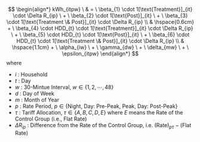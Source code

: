 

$$
\begin{align*}
kWh_{itpw} \ 
& = \ \beta_{1} \cdot 1[\text{Treatment}]_{it} \cdot \Delta R_{ip} \ + \ \beta_{2} \cdot 1[\text{Post}]_{it} \ + \ \beta_{3} \cdot 1[\text{Treatment \& Post}]_{it} \cdot \Delta R_{ip} \\
& \hspace{0.6cm} + \ \beta_{4} \cdot HDD_{t} \cdot 1[\text{Treatment}]_{it} \cdot \Delta R_{ip} \ + \ \beta_{5} \cdot HDD_{t} \cdot 1[\text{Post}]_{it} \ + \ \beta_{6} \cdot HDD_{t} \cdot 1[\text{Treatment \& Post}]_{it} \cdot \Delta R_{ip} \\
& \hspace{1.1cm} + \ \alpha_{iw} \ + \ \gamma_{dw} \ + \ \delta_{mw} \ + \ \epsilon_{itpw}
\end{align*}
$$
where

- $i$ :  Household
- $t$ :  Day
- $w$ :  30-Mintue Interval, $w \in \{ 1, 2, \cdots, 48 \}$
- $d$ :  Day of Week
- $m$ :  Month of Year
- $p$ :  Rate Period, $p \in \{ \text{Night, Day: Pre-Peak, Peak, Day: Post-Peak} \}$
- $\tau$ :  Tariff Allocation, $\tau \in \{A, B, C, D, E\}$ where $E$ means the Rate of the Control Group (i.e., Flat Rate)
- $\Delta R_{ip}$ :  Difference from the Rate of the Control Group, i.e. $(\text{Rate})_{p \tau} \ - \ (\text{Flat Rate})$

